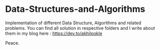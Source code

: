 # Data-Structures-and-Algorithms
Implementation of different Data Structure, Algorithms and related problems.
You can find all solution in respective folders and I write about them in my blog here : 
https://dev.to/akhilpokle

Peace.

<script data-name="BMC-Widget" src="https://cdnjs.buymeacoffee.com/1.0.0/widget.prod.min.js" data-id="aki" data-description="Support me on Buy me a coffee!" data-message="Thank you for visiting. You can now buy me a coffee!" data-color="#FF813F" data-position="right" data-x_margin="18" data-y_margin="18"></script>
